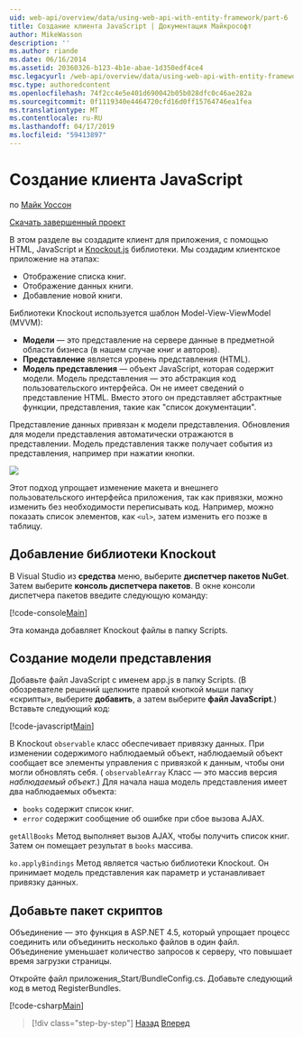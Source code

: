 ```yaml
---
uid: web-api/overview/data/using-web-api-with-entity-framework/part-6
title: Создание клиента JavaScript | Документация Майкрософт
author: MikeWasson
description: ''
ms.author: riande
ms.date: 06/16/2014
ms.assetid: 20360326-b123-4b1e-abae-1d350edf4ce4
msc.legacyurl: /web-api/overview/data/using-web-api-with-entity-framework/part-6
msc.type: authoredcontent
ms.openlocfilehash: 74f2cc4e5e401d690042b05b028dfc0c46ae282a
ms.sourcegitcommit: 0f1119340e4464720cfd16d0ff15764746ea1fea
ms.translationtype: MT
ms.contentlocale: ru-RU
ms.lasthandoff: 04/17/2019
ms.locfileid: "59413897"
---
```

# <a name="create-the-javascript-client"></a>Создание клиента JavaScript

по [Майк Уоссон](https://github.com/MikeWasson)

[Скачать завершенный проект](https://github.com/MikeWasson/BookService)

В этом разделе вы создадите клиент для приложения, с помощью HTML, JavaScript и [Knockout.js](http://knockoutjs.com/) библиотеки. Мы создадим клиентское приложение на этапах:

- Отображение списка книг.
- Отображение данных книги.
- Добавление новой книги.

Библиотеки Knockout используется шаблон Model-View-ViewModel (MVVM):

- **Модели** — это представление на сервере данные в предметной области бизнеса (в нашем случае книг и авторов).
- **Представление** является уровень представления (HTML).
- **Модель представления** — объект JavaScript, которая содержит модели. Модель представления — это абстракция код пользовательского интерфейса. Он не имеет сведений о представление HTML. Вместо этого он представляет абстрактные функции, представления, такие как &quot;список документации&quot;.

Представление данных привязан к модели представления. Обновления для модели представления автоматически отражаются в представлении. Модель представления также получает события из представления, например при нажатии кнопки.

![](part-6/_static/image1.png)

Этот подход упрощает изменение макета и внешнего пользовательского интерфейса приложения, так как привязки, можно изменить без необходимости переписывать код. Например, можно показать список элементов, как `<ul>`, затем изменить его позже в таблицу.

## <a name="add-the-knockout-library"></a>Добавление библиотеки Knockout

В Visual Studio из **средства** меню, выберите **диспетчер пакетов NuGet**. Затем выберите **консоль диспетчера пакетов**. В окне консоли диспетчера пакетов введите следующую команду:

[!code-console[Main](part-6/samples/sample1.cmd)]

Эта команда добавляет Knockout файлы в папку Scripts.

## <a name="create-the-view-model"></a>Создание модели представления

Добавьте файл JavaScript с именем app.js в папку Scripts. (В обозревателе решений щелкните правой кнопкой мыши папку «скрипты», выберите **добавить**, а затем выберите **файл JavaScript**.) Вставьте следующий код:

[!code-javascript[Main](part-6/samples/sample2.js)]

В Knockout `observable` класс обеспечивает привязку данных. При изменении содержимого наблюдаемый объект, наблюдаемый объект сообщает все элементы управления с привязкой к данным, чтобы они могли обновлять себя. ( `observableArray` Класс — это массив версия *наблюдаемый объект*.) Для начала наша модель представления имеет два наблюдаемых объекта:

- `books` содержит список книг.
- `error` содержит сообщение об ошибке при сбое вызова AJAX.

`getAllBooks` Метод выполняет вызов AJAX, чтобы получить список книг. Затем он помещает результат в `books` массива.

`ko.applyBindings` Метод является частью библиотеки Knockout. Он принимает модель представления как параметр и устанавливает привязку данных.

## <a name="add-a-script-bundle"></a>Добавьте пакет скриптов

Объединение — это функция в ASP.NET 4.5, который упрощает процесс соединить или объединить несколько файлов в один файл. Объединение уменьшает количество запросов к серверу, что повышает время загрузки страницы.

Откройте файл приложения\_Start/BundleConfig.cs. Добавьте следующий код в метод RegisterBundles.

[!code-csharp[Main](part-6/samples/sample3.cs)]

> [!div class="step-by-step"]
> [Назад](part-5.md)
> [Вперед](part-7.md)
